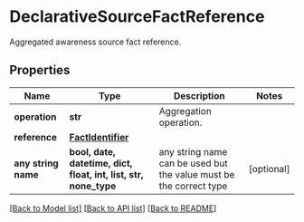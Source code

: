 # DeclarativeSourceFactReference

Aggregated awareness source fact reference.

## Properties
Name | Type | Description | Notes
------------ | ------------- | ------------- | -------------
**operation** | **str** | Aggregation operation. | 
**reference** | [**FactIdentifier**](FactIdentifier.md) |  | 
**any string name** | **bool, date, datetime, dict, float, int, list, str, none_type** | any string name can be used but the value must be the correct type | [optional]

[[Back to Model list]](../README.md#documentation-for-models) [[Back to API list]](../README.md#documentation-for-api-endpoints) [[Back to README]](../README.md)



